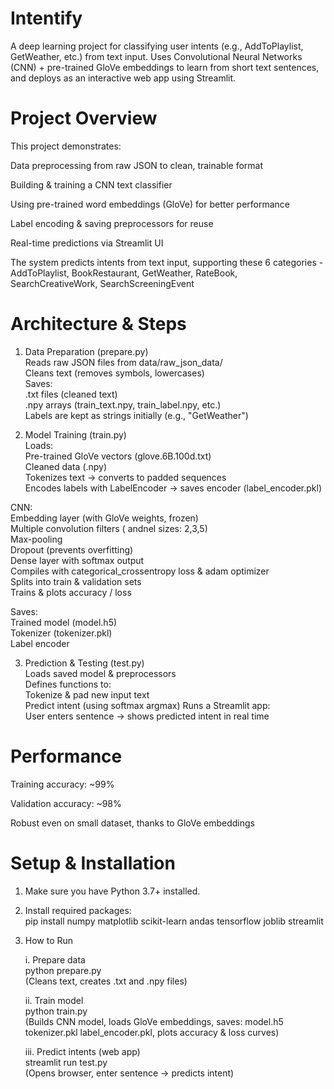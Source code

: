 # Intentify

A deep learning project for classifying user intents (e.g., AddToPlaylist, GetWeather, etc.) from text input. Uses Convolutional Neural Networks (CNN) + pre-trained GloVe embeddings to learn from short text sentences, and deploys as an interactive web app using Streamlit.

# Project Overview

This project demonstrates:

Data preprocessing from raw JSON to clean, trainable format

Building & training a CNN text classifier

Using pre-trained word embeddings (GloVe) for better performance

Label encoding & saving preprocessors for reuse

Real-time predictions via Streamlit UI

The system predicts intents from text input, supporting these 6 categories - AddToPlaylist, BookRestaurant, GetWeather, RateBook, SearchCreativeWork, SearchScreeningEvent

# Architecture & Steps

1. Data Preparation (prepare.py)  
Reads raw JSON files from data/raw_json_data/  
Cleans text (removes symbols, lowercases)  
Saves:  
.txt files (cleaned text)  
.npy arrays (train_text.npy, train_label.npy, etc.)  
Labels are kept as strings initially (e.g., "GetWeather")

2. Model Training (train.py)  
Loads:  
Pre-trained GloVe vectors (glove.6B.100d.txt)  
Cleaned data (.npy)  
Tokenizes text -> converts to padded sequences  
Encodes labels with LabelEncoder → saves encoder (label_encoder.pkl)

CNN:  
Embedding layer (with GloVe weights, frozen)  
Multiple convolution filters ( andnel sizes: 2,3,5)  
Max-pooling  
Dropout (prevents overfitting)  
Dense layer with softmax output  
Compiles with categorical_crossentropy loss & adam optimizer  
Splits into train & validation sets  
Trains & plots accuracy / loss

Saves:  
Trained model (model.h5)  
Tokenizer (tokenizer.pkl)  
Label encoder

3. Prediction & Testing (test.py)  
Loads saved model & preprocessors  
Defines functions to:  
Tokenize & pad new input text  
Predict intent (using softmax argmax) 
Runs a Streamlit app:  
User enters sentence → shows predicted intent in real time

# Performance

Training accuracy: ~99%

Validation accuracy: ~98%

Robust even on small dataset, thanks to GloVe embeddings

# Setup & Installation

1. Make sure you have Python 3.7+ installed.

2. Install required packages:  
pip install numpy matplotlib scikit-learn  andas tensorflow joblib streamlit

3. How to Run

    i. Prepare data  
    python prepare.py  
    (Cleans text, creates .txt and .npy files)
    
    ii. Train model  
    python train.py  
    (Builds CNN model, loads GloVe embeddings, saves: model.h5 tokenizer.pkl label_encoder.pkl, plots accuracy & loss curves)
    
    iii. Predict intents (web app)  
    streamlit run test.py  
    (Opens browser, enter sentence -> predicts intent)
